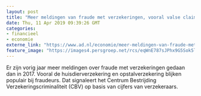 ```yaml
---
layout: post
title: "Meer meldingen van fraude met verzekeringen, vooral valse claims over stormschade"
date: Thu, 11 Apr 2019 09:39:26 GMT
categories: 
- financieel 
- economie 
externe_link: "https://www.ad.nl/economie/meer-meldingen-van-fraude-met-verzekeringen-vooral-valse-claims-over-stormschade~a7e4c1b9/"
feature_image: "https://images4.persgroep.net/rcs/eqWnE787sJPhx9G5Sok5lgQ4WSk/diocontent/129900605/_fitwidth/400/?appId=21791a8992982cd8da851550a453bd7f&quality=0.7"
---
```


Er zijn vorig jaar meer meldingen over fraude met verzekeringen gedaan dan in 2017. Vooral de huisdierverzekering en opstalverzekering blijken populair bij fraudeurs. Dat signaleert het Centrum Bestrijding Verzekeringscriminaliteit (CBV) op basis van cijfers van verzekeraars.
